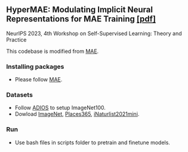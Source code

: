 ## HyperMAE: Modulating Implicit Neural Representations for MAE Training [[pdf]](https://sslneurips23.github.io/paper_pdfs/paper_26.pdf)

NeurIPS 2023, 4th Workshop on Self-Supervised Learning: Theory and Practice

This codebase is modified from [MAE](https://github.com/facebookresearch/mae).

### Installing packages
* Please follow [MAE](https://github.com/facebookresearch/mae).

### Datasets
* Follow [ADIOS](https://github.com/YugeTen/adios) to setup ImageNet100. </br>
* Dowload [ImageNet](https://www.image-net.org/), [Places365](http://places2.csail.mit.edu/), [iNaturlist2021mini](https://github.com/visipedia/inat_comp/tree/master/2021).

### Run 
* Use bash files in scripts folder to pretrain and finetune models.


